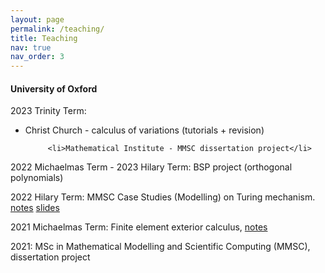 ```yaml
---
layout: page
permalink: /teaching/
title: Teaching
nav: true
nav_order: 3
---
```


#### University of Oxford

2023 Trinity Term: 
<ul>
         <li>Christ Church - calculus of variations (tutorials + revision)</li>

         <li>Mathematical Institute - MMSC dissertation project</li>
</ul>

2022 Michaelmas Term - 2023 Hilary Term: BSP project (orthogonal polynomials)

2022 Hilary Term: MMSC Case Studies (Modelling) on Turing mechanism.  <a href='https://kaibohu.github.io/homepage/Turing-pattern.pdf'>notes</a>  <a href='https://kaibohu.github.io/homepage/Turing-slides.pdf'>slides</a>

2021 Michaelmas Term: Finite element exterior calculus, <a href='https://kaibohu.github.io/homepage/feec_slides.pdf'>notes</a>

2021:  MSc in Mathematical Modelling and Scientific Computing (MMSC), dissertation project

 